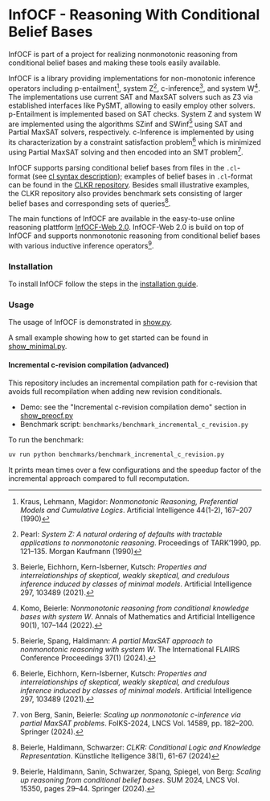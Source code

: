 # InfOCF - Reasoning With Conditional Belief Bases

InfOCF is part of a project for realizing nonmonotonic reasoning from conditional belief bases and making these tools easily available.

InfOCF is a library providing implementations for non-monotonic inference operators including p-entailment[^1], system Z[^2], c-inference[^4], and system W[^3].
The implementations use current SAT and MaxSAT solvers such as Z3 via established interfaces like PySMT, allowing to easily employ other solvers.
p-Entailment is implemented based on SAT checks.
System Z and system W are implemented using the algorithms SZinf and SWinf[^6] using SAT and Partial MaxSAT solvers, respectively.
c-Inference is implemented by using its characterization by a constraint satisfaction problem[^4] which is minimized using Partial MaxSAT solving and then encoded into an SMT problem[^7].

InfOCF supports parsing conditional belief bases from files in the `.cl`-format (see [cl syntax description](docs/CL_SYNTAX.md)); examples of belief bases in `.cl`-format can be found in the [CLKR repository](https://www.fernuni-hagen.de/wbs/clkr/html/syntax.html). Besides small illustrative examples, the CLKR repository also provides benchmark sets consisting of larger belief bases and corresponding sets of queries[^8].

The main functions of InfOCF are available in the easy-to-use online reasoning plattform [InfOCF-Web 2.0](https://www.fernuni-hagen.de/wbs/research/infocf-web/).
InfOCF-Web 2.0 is build on top of InfOCF and supports nonmonotonic reasoning from conditional belief bases with various inductive inference operators[^5].


[^1]: Kraus, Lehmann, Magidor: *Nonmonotonic Reasoning, Preferential Models and Cumulative Logics*. Artificial Intelligence 44(1-2), 167–207 (1990)
[^2]: Pearl: *System Z: A natural ordering of defaults with tractable applications to nonmonotonic reasoning*. Proceedings of TARK’1990, pp. 121–135. Morgan Kaufmann (1990)
[^3]: Komo, Beierle: *Nonmonotonic reasoning from conditional knowledge bases with system W*. Annals of Mathematics and Artificial Intelligence 90(1), 107–144 (2022).
[^4]: Beierle, Eichhorn, Kern-Isberner, Kutsch: *Properties and interrelationships of skeptical, weakly skeptical, and credulous inference induced by classes of minimal models*. Artificial Intelligence 297, 103489 (2021).
[^5]: Beierle, Haldimann, Sanin, Schwarzer, Spang, Spiegel, von Berg: *Scaling up reasoning from conditional belief bases*. SUM 2024, LNCS Vol. 15350, pages 29–44. Springer (2024).
[^6]: Beierle, Spang, Haldimann: *A partial MaxSAT approach to nonmonotonic reasoning with system W*. The International FLAIRS Conference Proceedings 37(1) (2024).
[^7]: von Berg, Sanin, Beierle: *Scaling up nonmonotonic c-inference via partial MaxSAT problems*. FoIKS-2024, LNCS Vol. 14589, pp. 182–200. Springer (2024).
[^8]: Beierle, Haldimann, Schwarzer: *CLKR: Conditional Logic and Knowledge Representation*. Künstliche Itelligence 38(1), 61-67 (2024)

### Installation

To install InfOCF follow the steps in the [installation guide](docs/INSTALL.md).

### Usage

The usage of InfOCF is demonstrated in [show.py](show.py).

A small example showing how to get started can be found in [show_minimal.py](show_minimal.py).

#### Incremental c-revision compilation (advanced)

This repository includes an incremental compilation path for c-revision that avoids full recompilation when adding new revision conditionals.

- Demo: see the "Incremental c-revision compilation demo" section in [show_preocf.py](show_preocf.py)
- Benchmark script: `benchmarks/benchmark_incremental_c_revision.py`

To run the benchmark:

```bash
uv run python benchmarks/benchmark_incremental_c_revision.py
```

It prints mean times over a few configurations and the speedup factor of the incremental approach compared to full recomputation.
